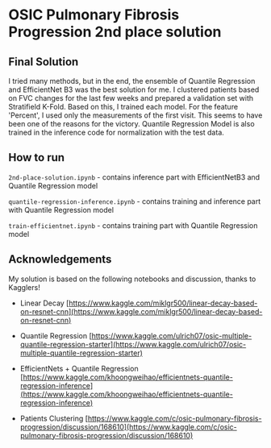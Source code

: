 # OSIC Pulmonary Fibrosis Progression 2nd place solution

## Final Solution
 I tried many methods, but in the end, the ensemble of Quantile Regression and EfficientNet B3 was the best solution for me. I clustered patients based on FVC changes for the last few weeks and prepared a validation set with Stratifield K-Fold. Based on this, I trained each model. For the feature 'Percent', I used only the measurements of the first visit. This seems to have been one of the reasons for the victory. Quantile Regression Model is also trained in the inference code for normalization with the test data.

## How to run

```2nd-place-solution.ipynb``` - contains inference part with EfficientNetB3 and Quantile Regression model


```quantile-regression-inference.ipynb``` - contains training and inference part with Quantile Regression model

```train-efficientnet.ipynb``` - contains training part with Quantile Regression model


## Acknowledgements
 My solution is based on the following notebooks and discussion, thanks to Kagglers!

- Linear Decay
[https://www.kaggle.com/miklgr500/linear-decay-based-on-resnet-cnn](https://www.kaggle.com/miklgr500/linear-decay-based-on-resnet-cnn)


- Quantile Regression
[https://www.kaggle.com/ulrich07/osic-multiple-quantile-regression-starter](https://www.kaggle.com/ulrich07/osic-multiple-quantile-regression-starter)

- EfficientNets + Quantile Regression
[https://www.kaggle.com/khoongweihao/efficientnets-quantile-regression-inference](https://www.kaggle.com/khoongweihao/efficientnets-quantile-regression-inference)

- Patients Clustering
[https://www.kaggle.com/c/osic-pulmonary-fibrosis-progression/discussion/168610](https://www.kaggle.com/c/osic-pulmonary-fibrosis-progression/discussion/168610)
